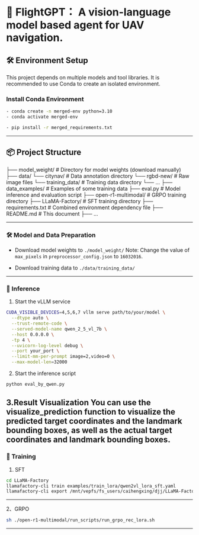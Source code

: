 # 🚀 FlightGPT： A vision-language model based agent for UAV navigation.

## 🛠️ Environment Setup

This project depends on multiple models and tool libraries. It is recommended to use Conda to create an isolated environment.

### Install Conda Environment

```bash
- conda create -n merged-env python=3.10
- conda activate merged-env

- pip install -r merged_requirements.txt
```

---

## 📦 Project Structure
├── model_weight/ # Directory for model weights (download manually)
├── data/
└── citynav/ # Data annotation directory
└── rgbd-new/ # Raw image files
└── training_data/ # Training data directory
└── ...
├── data_examples/ # Examples of some training data
├── eval.py # Model inference and evaluation script
├── open-r1-multimodal/ # GRPO training directory
├── LLaMA-Factory/ # SFT training directory
├── requirements.txt # Combined environment dependency file
├── README.md # This document
├── ...

---

### 🛠️ Model and Data Preparation

* Download model weights to `./model_weight/`
  Note: Change the value of `max_pixels` in `preprocessor_config.json` to `16032016`.

* Download training data to `./data/training_data/`


---

### 🚀 Inference

1. Start the vLLM service

```bash
CUDA_VISIBLE_DEVICES=4,5,6,7 vllm serve path/to/your/model \
  --dtype auto \
  --trust-remote-code \
  --served-model-name qwen_2_5_vl_7b \
  --host 0.0.0.0 \
  -tp 4 \
  --uvicorn-log-level debug \
  --port your_port \
  --limit-mm-per-prompt image=2,video=0 \
  --max-model-len=32000
```

2. Start the inference script

```bash
python eval_by_qwen.py
```

3.Result Visualization
You can use the visualize_prediction function to visualize the predicted target coordinates and the landmark bounding boxes, as well as the actual target coordinates and landmark bounding boxes.
---

### 🚀 Training
1. SFT
```bash
cd LLaMA-Factory
llamafactory-cli train examples/train_lora/qwen2vl_lora_sft.yaml
llamafactory-cli export /mnt/vepfs/fs_users/caihengxing/djj/LLaMA-Factory/examples/merge_lora/qwen2vl_lora_sft.yaml
```

---

2、GRPO
```bash
sh ./open-r1-multimodal/run_scripts/run_grpo_rec_lora.sh
```

---

